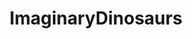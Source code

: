 ---
title: ImaginaryDinosaurs
crosslinks:
- Imaginaryvessels
- ICanDrawThat
- EpicMounts
- ImaginaryWildlands
- Dinosaurs
---